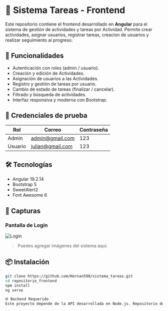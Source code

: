 # 📝 Sistema Tareas - Frontend

Este repositorio contiene el frontend desarrollado en **Angular** para el sistema de gestión de actividades y tareas por Actividad. Permite crear actividades, asignar usuarios, registrar tareas, creacion de usuarios y realizar seguimiento al progreso.

## 🚀 Funcionalidades

- Autenticación con roles (admin / usuario).
- Creación y edición de Actividades.
- Asignación de usuarios a las Actividades.
- Registro y gestión de tareas por usuario.
- Cambio de estado de tareas (finalizar / cancelar).
- Filtrado y búsqueda de actividades.
- Interfaz responsiva y moderna con Bootstrap.

## 🧪 Credenciales de prueba

| Rol    | Correo                 | Contraseña |
|--------|------------------------|------------|
| Admin  | admin@gmail.com        | 123        |
| Usuario| julian@gmail.com       | 123        |


## 🛠️ Tecnologías

- Angular 19.2.14
- Bootstrap 5
- SweetAlert2
- Font Awesome 6

## 📸 Capturas

### Pantalla de Login
![Login](./assets/login.png)

> Puedes agregar imágenes del sistema aquí.

## 📦 Instalación

```bash
git clone https://github.com/Hernan590/sistema_tareas.git
cd repositorio_frontend
npm install
ng serve

🌐 Backend Requerido
Este proyecto depende de la API desarrollada en Node.js. Repositorio del Backend: https://github.com/Hernan590/api_tareas

